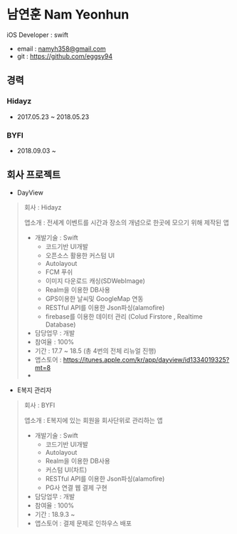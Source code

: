 # 남연훈 Nam Yeonhun

iOS Developer : swift

- email : namyh358@gmail.com
- git : https://github.com/eggsy94

## 경력 

### Hidayz

- 2017.05.23 ~ 2018.05.23

### BYFI

- 2018.09.03 ~

## 회사 프로젝트

- DayView

> 회사 : Hidayz
>
> 앱소개 : 전세계 이벤트를 시간과 장소의 개념으로 한곳에 모으기 위해 제작된 앱
>
> - 개발기술 : Swift
>   - 코드기반 UI개발
>   - 오픈소스 활용한 커스텀 UI
>   - Autolayout
>   - FCM 푸쉬
>   - 이미지 다운로드 캐싱(SDWebImage)
>   - Realm을 이용한 DB사용
>   - GPS이용한 날씨및 GoogleMap 연동
>   - RESTful API를 이용한 Json파싱(alamofire)
>   - firebase를 이용한 데이터 관리 (Colud Firstore , Realtime Database)
> - 담당업무 : 개발
> - 참여율 : 100%
> - 기간 :  17.7 ~ 18.5 (총 4번의 전체 리뉴얼 진행)
> - 앱스토어 : https://itunes.apple.com/kr/app/dayview/id1334019325?mt=8
> - 
- E복지 관리자

> 회사 : BYFI
>
> 앱소개 : E복지에 있는 회원을 회사단위로 관리하는 앱
>
> - 개발기술 : Swift
>   - 코드기반 UI개발
>   - Autolayout
>   - Realm을 이용한 DB사용
>   - 커스텀 UI(차트) 
>   - RESTful API를 이용한 Json파싱(alamofire)
>   - PG사 연결 웹 결제 구현
> - 담당업무 : 개발
> - 참여율 : 100%
> - 기간 : 18.9.3 ~ 
> - 앱스토어 : 결제 문제로 인하우스 배포
